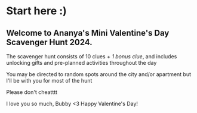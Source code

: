 # Start here :) 

## Welcome to Ananya's Mini Valentine's Day Scavenger Hunt 2024. 

The scavenger hunt consists of 10 clues + *1 bonus clue*, and includes unlocking gifts and pre-planned activities throughout the day

You may be directed to random spots around the city and/or apartment but I'll be with you for most of the hunt

Please don't cheatttt

I love you so much, Bubby <3 Happy Valentine's Day!



